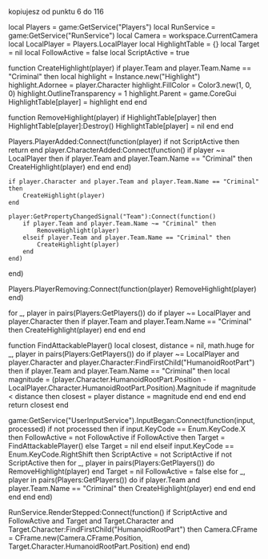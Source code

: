 kopiujesz od punktu 6 do 116




local Players = game:GetService("Players")
local RunService = game:GetService("RunService")
local Camera = workspace.CurrentCamera
local LocalPlayer = Players.LocalPlayer
local HighlightTable = {}
local Target = nil
local FollowActive = false
local ScriptActive = true

function CreateHighlight(player)
    if player.Team and player.Team.Name == "Criminal" then
        local highlight = Instance.new("Highlight")
        highlight.Adornee = player.Character
        highlight.FillColor = Color3.new(1, 0, 0)
        highlight.OutlineTransparency = 1
        highlight.Parent = game.CoreGui
        HighlightTable[player] = highlight
    end
end

function RemoveHighlight(player)
    if HighlightTable[player] then
        HighlightTable[player]:Destroy()
        HighlightTable[player] = nil
    end
end

Players.PlayerAdded:Connect(function(player)
    if not ScriptActive then return end
    player.CharacterAdded:Connect(function()
        if player ~= LocalPlayer then
            if player.Team and player.Team.Name == "Criminal" then
                CreateHighlight(player)
            end
        end
    end)

    if player.Character and player.Team and player.Team.Name == "Criminal" then
        CreateHighlight(player)
    end

    player:GetPropertyChangedSignal("Team"):Connect(function()
        if player.Team and player.Team.Name ~= "Criminal" then
            RemoveHighlight(player)
        elseif player.Team and player.Team.Name == "Criminal" then
            CreateHighlight(player)
        end
    end)
end)

Players.PlayerRemoving:Connect(function(player)
    RemoveHighlight(player)
end)

for _, player in pairs(Players:GetPlayers()) do
    if player ~= LocalPlayer and player.Character then
        if player.Team and player.Team.Name == "Criminal" then
            CreateHighlight(player)
        end
    end
end

function FindAttackablePlayer()
    local closest, distance = nil, math.huge
    for _, player in pairs(Players:GetPlayers()) do
        if player ~= LocalPlayer and player.Character and player.Character:FindFirstChild("HumanoidRootPart") then
            if player.Team and player.Team.Name == "Criminal" then
                local magnitude = (player.Character.HumanoidRootPart.Position - LocalPlayer.Character.HumanoidRootPart.Position).Magnitude
                if magnitude < distance then
                    closest = player
                    distance = magnitude
                end
            end
        end
    end
    return closest
end

game:GetService("UserInputService").InputBegan:Connect(function(input, processed)
    if not processed then
        if input.KeyCode == Enum.KeyCode.X then
            FollowActive = not FollowActive
            if FollowActive then
                Target = FindAttackablePlayer()
            else
                Target = nil
            end
        elseif input.KeyCode == Enum.KeyCode.RightShift then
            ScriptActive = not ScriptActive
            if not ScriptActive then
                for _, player in pairs(Players:GetPlayers()) do
                    RemoveHighlight(player)
                end
                Target = nil
                FollowActive = false
            else
                for _, player in pairs(Players:GetPlayers()) do
                    if player.Team and player.Team.Name == "Criminal" then
                        CreateHighlight(player)
                    end
                end
            end
        end
    end
end)

RunService.RenderStepped:Connect(function()
    if ScriptActive and FollowActive and Target and Target.Character and Target.Character:FindFirstChild("HumanoidRootPart") then
        Camera.CFrame = CFrame.new(Camera.CFrame.Position, Target.Character.HumanoidRootPart.Position)
    end
end)
